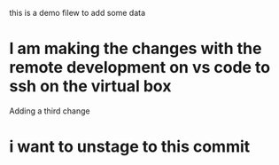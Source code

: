 this is a demo filew 
to add some data 

# I am making the changes with the remote development on vs code to ssh on the virtual box

Adding a third change

# i want to unstage to this commit

